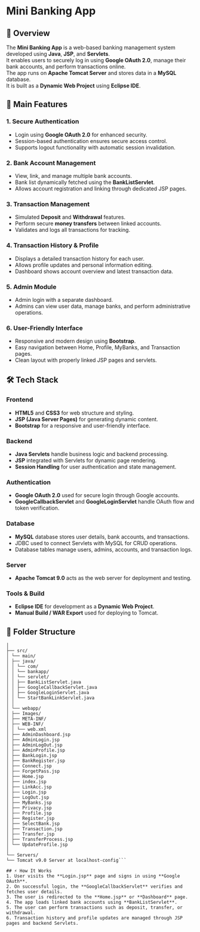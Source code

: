 # Mini Banking App

## 🧾 Overview
The **Mini Banking App** is a web-based banking management system developed using **Java**, **JSP**, and **Servlets**.  
It enables users to securely log in using **Google OAuth 2.0**, manage their bank accounts, and perform transactions online.  
The app runs on **Apache Tomcat Server** and stores data in a **MySQL** database.  
It is built as a **Dynamic Web Project** using **Eclipse IDE**.

## 🚀 Main Features
### 1. Secure Authentication
- Login using **Google OAuth 2.0** for enhanced security.
- Session-based authentication ensures secure access control.
- Supports logout functionality with automatic session invalidation.

### 2. Bank Account Management
- View, link, and manage multiple bank accounts.
- Bank list dynamically fetched using the **BankListServlet**.
- Allows account registration and linking through dedicated JSP pages.

### 3. Transaction Management
- Simulated **Deposit** and **Withdrawal** features.
- Perform secure **money transfers** between linked accounts.
- Validates and logs all transactions for tracking.

### 4. Transaction History & Profile
- Displays a detailed transaction history for each user.
- Allows profile updates and personal information editing.
- Dashboard shows account overview and latest transaction data.

### 5. Admin Module
- Admin login with a separate dashboard.
- Admins can view user data, manage banks, and perform administrative operations.

### 6. User-Friendly Interface
- Responsive and modern design using **Bootstrap**.
- Easy navigation between Home, Profile, MyBanks, and Transaction pages.
- Clean layout with properly linked JSP pages and servlets.

## 🛠 Tech Stack

### Frontend
- **HTML5** and **CSS3** for web structure and styling.  
- **JSP (Java Server Pages)** for generating dynamic content.  
- **Bootstrap** for a responsive and user-friendly interface.

### Backend
- **Java Servlets** handle business logic and backend processing.  
- **JSP** integrated with Servlets for dynamic page rendering.  
- **Session Handling** for user authentication and state management.

### Authentication
- **Google OAuth 2.0** used for secure login through Google accounts.  
- **GoogleCallbackServlet** and **GoogleLoginServlet** handle OAuth flow and token verification.

### Database
- **MySQL** database stores user details, bank accounts, and transactions.  
- JDBC used to connect Servlets with MySQL for CRUD operations.  
- Database tables manage users, admins, accounts, and transaction logs.

### Server
- **Apache Tomcat 9.0** acts as the web server for deployment and testing.

### Tools & Build
- **Eclipse IDE** for development as a **Dynamic Web Project**.  
- **Manual Build / WAR Export** used for deploying to Tomcat.

## 📁 Folder Structure
```MiniBankApp/
│
├── src/
│ └── main/
│ ├── java/
│ │ └── com/
│ │ └── bankapp/
│ │ └── servlet/
│ │ ├── BankListServlet.java
│ │ ├── GoogleCallbackServlet.java
│ │ ├── GoogleLoginServlet.java
│ │ └── StartBankLinkServlet.java
│ │
│ └── webapp/
│ ├── Images/
│ ├── META-INF/
│ ├── WEB-INF/
│ │ └── web.xml
│ ├── AdminDashboard.jsp
│ ├── AdminLogin.jsp
│ ├── AdminLogOut.jsp
│ ├── AdminProfile.jsp
│ ├── BankLogin.jsp
│ ├── BankRegister.jsp
│ ├── Connect.jsp
│ ├── ForgetPass.jsp
│ ├── Home.jsp
│ ├── index.jsp
│ ├── LinkAcc.jsp
│ ├── Login.jsp
│ ├── LogOut.jsp
│ ├── MyBanks.jsp
│ ├── Privacy.jsp
│ ├── Profile.jsp
│ ├── Register.jsp
│ ├── SelectBank.jsp
│ ├── Transaction.jsp
│ ├── Transfer.jsp
│ ├── TransferProcess.jsp
│ └── UpdateProfile.jsp
│
└── Servers/
└── Tomcat v9.0 Server at localhost-config```

## ⚡ How It Works
1. User visits the **Login.jsp** page and signs in using **Google OAuth**.  
2. On successful login, the **GoogleCallbackServlet** verifies and fetches user details.  
3. The user is redirected to the **Home.jsp** or **Dashboard** page.  
4. The app loads linked bank accounts using **BankListServlet**.  
5. The user can perform transactions such as deposit, transfer, or withdrawal.  
6. Transaction history and profile updates are managed through JSP pages and backend Servlets.
